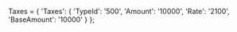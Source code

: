 Taxes = {
    'Taxes': {
        'TypeId': '500',
        'Amount': '10000',
        'Rate': '2100',
        'BaseAmount': '10000'
    }
};